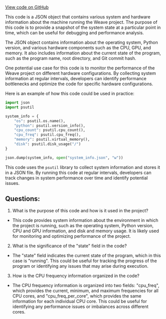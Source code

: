 [View code on GitHub](https://github.com/wandb/weave/examples/app/wandb/run-20230620_192556-f05k0qha/files/wandb-metadata.json)

This code is a JSON object that contains various system and hardware information about the machine running the Weave project. The purpose of this code is to provide a snapshot of the system state at a particular point in time, which can be useful for debugging and performance analysis.

The JSON object contains information about the operating system, Python version, and various hardware components such as the CPU, GPU, and memory. It also includes information about the current state of the program, such as the program name, root directory, and Git commit hash.

One potential use case for this code is to monitor the performance of the Weave project on different hardware configurations. By collecting system information at regular intervals, developers can identify performance bottlenecks and optimize the code for specific hardware configurations.

Here is an example of how this code could be used in practice:

```python
import json
import psutil

system_info = {
    "os": psutil.os.name(),
    "python": psutil.version_info(),
    "cpu_count": psutil.cpu_count(),
    "cpu_freq": psutil.cpu_freq(),
    "memory": psutil.virtual_memory(),
    "disk": psutil.disk_usage("/")
}

json.dump(system_info, open("system_info.json", "w"))
```

This code uses the `psutil` library to collect system information and stores it in a JSON file. By running this code at regular intervals, developers can track changes in system performance over time and identify potential issues.
## Questions: 
 1. What is the purpose of this code and how is it used in the project?
- This code provides system information about the environment in which the project is running, such as the operating system, Python version, CPU and GPU information, and disk and memory usage. It is likely used for monitoring and optimizing performance of the project.

2. What is the significance of the "state" field in the code?
- The "state" field indicates the current state of the program, which in this case is "running". This could be useful for tracking the progress of the program or identifying any issues that may arise during execution.

3. How is the CPU frequency information organized in the code?
- The CPU frequency information is organized into two fields: "cpu_freq", which provides the current, minimum, and maximum frequencies for all CPU cores, and "cpu_freq_per_core", which provides the same information for each individual CPU core. This could be useful for identifying any performance issues or imbalances across different cores.